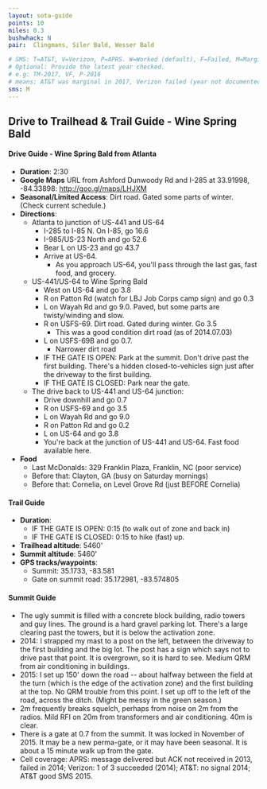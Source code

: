 ```yaml
---
layout: sota-guide
points: 10
miles: 0.3
bushwhack: N
pair:  Clingmans, Siler Bald, Wesser Bald

# SMS: T=AT&T, V=Verizon, P=APRS. W=Worked (default), F=Failed, M=Marginal (some failed).
# Optional: Provide the latest year checked.
# e.g: TM-2017, VF, P-2016
# means: AT&T was marginal in 2017, Verizon failed (year not documented), APRS worked in 2016.
sms: M
---
```

Drive to Trailhead & Trail Guide - Wine Spring Bald
--------------------------------------------------------
#### Drive Guide - Wine Spring Bald from Atlanta

* **Duration**:  2:30
* **Google Maps** URL from Ashford Dunwoody Rd and I-285 at 33.91998, -84.33898: http://goo.gl/maps/LHJXM
* **Seasonal/Limited Access**: Dirt road.  Gated some parts of winter. (Check current schedule.)
* **Directions**:
    * Atlanta to junction of US-441 and US-64
        * I-285 to I-85 N.  On I-85, go 16.6
        * I-985/US-23 North and go 52.6
        * Bear L on US-23 and go 43.7
        * Arrive at US-64.
            * As you approach US-64, you'll pass through the last gas, fast food, and grocery.
    * US-441/US-64 to Wine Spring Bald
        * West on US-64 and go 3.8
        * R on Patton Rd (watch for LBJ Job Corps camp sign) and go 0.3
        * L on Wayah Rd and go 9.0. Paved, but some parts are twisty/winding and slow.
        * R on USFS-69.  Dirt road.  Gated during winter.  Go 3.5
            * This was a good condition dirt road (as of 2014.07.03)
        * L on USFS-69B and go 0.7.
            * Narrower dirt road
        * IF THE GATE IS OPEN: Park at the summit.  Don't drive past the first building.  There's a hidden closed-to-vehicles sign just after the driveway to the first building.
        * IF THE GATE IS CLOSED: Park near the gate.
    *  The drive back to US-441 and US-64 junction:
        * Drive downhill and go 0.7
        * R on USFS-69 and go 3.5
        * L on Wayah Rd and go 9.0
        * R on Patton Rd and go 0.2
        * L on US-64 and go 3.8
        * You're back at the junction of US-441 and US-64.  Fast food available here.
* **Food**
    * Last McDonalds: 329 Franklin Plaza, Franklin, NC (poor service)
    * Before that: Clayton, GA (busy on Saturday mornings)
    * Before that: Cornelia, on Level Grove Rd (just BEFORE Cornelia)

#### Trail Guide

* **Duration**: 
    * IF THE GATE IS OPEN: 0:15 (to walk out of zone and back in)
    * IF THE GATE IS CLOSED: 0:15 to hike (fast) up.
* **Trailhead altitude**: 5460'
* **Summit altitude**: 5460'
* **GPS tracks/waypoints**:
    * Summit: 35.1733, -83.581
    * Gate on summit road: 35.172981, -83.574805

#### Summit Guide

* The ugly summit is filled with a concrete block building, radio towers and guy lines.  The ground is a hard gravel parking lot.  There's a large clearing past the towers, but it is below the activation zone.
* 2014: I strapped my mast to a post on the left, between the driveway to the first building and the big lot.  The post has a sign which says not to drive past that point.  It is overgrown, so it is hard to see.  Medium QRM from air conditioning in buildings.
* 2015: I set up 150' down the road -- about halfway between the field at the turn (which is the edge of the activation zone) and the first building at the top.  No QRM trouble from this point.  I set up off to the left of the road, across the ditch.  (Might be messy in the green season.)
* 2m frequently breaks squelch, perhaps from noise on 2m from the radios.  Mild RFI on 20m from transformers and air conditioning. 40m is clear.
* There is a gate at 0.7 from the summit.  It was locked in November of 2015.  It may be a new perma-gate, or it may have been seasonal.  It is about a 15 minute walk up from the gate.  
* Cell coverage: APRS: message delivered but ACK not received in 2013, failed in 2014; Verizon: 1 of 3 succeeded (2014);  AT&T: no signal 2014; AT&T good SMS 2015.
